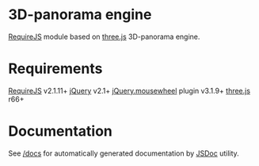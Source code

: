 3D-panorama engine
==================

[RequireJS](http://requirejs.org/) module based on [three.js](http://threejs.org/) 3D-panorama engine.

Requirements
============

[RequireJS](http://requirejs.org/) v2.1.11+
[jQuery](http://jquery.com/) v2.1+
[jQuery.mousewheel](https://plugins.jquery.com/mousewheel/) plugin v3.1.9+
[three.js](http://threejs.org/) r66+

Documentation
=============

See [/docs](./docs/) for automatically generated documentation by [JSDoc](http://usejsdoc.org/) utility.

